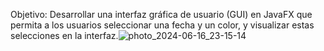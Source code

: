 Objetivo: Desarrollar una interfaz gráfica de usuario (GUI) en JavaFX que permita a los usuarios seleccionar una fecha y un color, y visualizar estas selecciones en la interfaz.![photo_2024-06-16_23-15-14](https://github.com/danilomdza/Controles-DatePicker-y-ColorPicker/assets/162849123/39ae165b-571e-475b-a262-345aa590a634)

